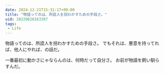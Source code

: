 ```yaml
---
date: 2024-12-21T15:31:17+09:00
title: "物語ってのは、所詮人を拐わかすための手段さ。"
uid: 20220626163307
tags:
 - Life
---
```


物語ってのは、所詮人を拐わかすための手段さ。
でもそれは、悪意を持ってれば、他人にやれば、の話だ。

一番最初に動かさにゃならんのは、何時だって自分さ。
お前が物語を飼い馴らすんだ。